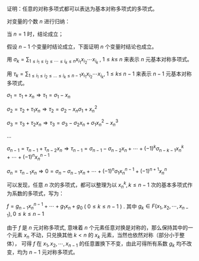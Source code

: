 证明：任意的对称多项式都可以表达为基本对称多项式的多项式。

对变量的个数 $n$ 进行归纳：

当 $n = 1$ 时，结论成立；

假设 $n-1$ 个变量时结论成立，下面证明 $n$ 个变量时结论也成立。

用 $\sigma_k=\sum_{1\leq i_1\leq i_2\leq\cdots\leq i_k\leq n}x_{i_1}x_{i_2}\cdots x_{i_k}$ , $1\leq k\leq$ $n$ 来表示 $n$ 元基本对称多项式。

用 $\tau_k=\sum_{1\leq i_1\leq i_2\leq \dots\leq i_k\leq n-1}x_{i_1}x_{i_2}\cdots x_{i_k}$, $1\leq k\leq$ $n-1$ 来表示 $n-1$ 元基本对称多项式。

$\sigma_1=\tau_1+x_n\Rightarrow \tau_1=\sigma_1-x_n$

$\sigma_2=\tau_2+\tau_1 x_n\Rightarrow \tau_2=\sigma_2-x_n\sigma_1+x_n^2$

$\sigma_3=\tau_3+\tau_2 x_n\Rightarrow \tau_3=\sigma_3-\sigma_2 x_n+\sigma_1x_n^2-x_n^3$

...

$\sigma_{n-1}=\tau_{n-1}+\tau_{n-2}x_n\Rightarrow \tau_{n-1}=\sigma_{n-1}-\sigma_{n-2}x_n+\cdots+(-1)^k\sigma_{n-k-1}x_n^k+\cdots+(-1)^nx_n^{n-1}$

$\sigma_n=\tau_{n-1}x_n\Rightarrow 0=\sigma_n-\sigma_{n-1}x_n+\cdots+(-1)^n\sigma_1x_n^{n-1}+(-1)^{n+1}x_n^n$

可以发现，任意 $n$ 次的多项式，都可以整理为以 $x_n^k, k \leq n-1$ 次的基本多项式作为系数的多项式，写为：

$f=g_{n-1}x_n^{n-1}+\cdots+g_1x_n+g_0$ ( $0\leq k\leq n-1$ ) . 
其中 $g_k\in F(x_1,x_2,\cdots, x_{n-1}),0\leq k\leq n-1$

由于 $f$ 是 $n$ 元对称多项式, 意味着 $n$ 个元素任意对换是对称的，那么保持其中的一个元素 $x_n$ 不动，只兑换其他 $k < n$ 的 $x_k$ 元素，当然也依然对称（部分小于整体）， 可得 $f$ 在 $x_1,x_2,\cdots, x_{n-1}$ 的任意置换下不变，由此可得所有系数 $g_k$ 均不改变，均为 $n-1$ 元对称多项式。

